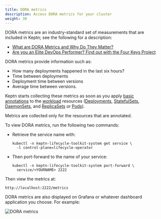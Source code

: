 ```yaml
---
title: DORA metrics
description: Access DORA metrics for your cluster
weight: 30
---
```


DORA metrics are an industry-standard set of measurements
that are included in Keptn;
see the following for a description:

- [What are DORA Metrics and Why Do They Matter?](https://codeclimate.com/blog/dora-metrics)
- [Are you an Elite DevOps Performer?
   Find out with the Four Keys Project](https://cloud.google.com/blog/products/devops-sre/using-the-four-keys-to-measure-your-devops-performance)

DORA metrics provide information such as:

- How many deployments happened in the last six hours?
- Time between deployments
- Deployment time between versions
- Average time between versions.

Keptn starts collecting these metrics
as soon as you apply
[basic annotations](./integrate.md#basic-annotations)
to the
[workload](https://kubernetes.io/docs/concepts/workloads/)
resources
([Deployments](https://kubernetes.io/docs/concepts/workloads/controllers/deployment/),
[StatefulSets](https://kubernetes.io/docs/concepts/workloads/controllers/statefulset/),
[DaemonSets](https://kubernetes.io/docs/concepts/workloads/controllers/daemonset/),
and
[ReplicaSets](https://kubernetes.io/docs/concepts/workloads/controllers/replicaset/)
or
[Pods](https://kubernetes.io/docs/concepts/workloads/pods/)).

Metrics are collected only for the resources that are annotated.

To view DORA metrics, run the following two commands:

- Retrieve the service name with:

  ```shell
  kubectl -n keptn-lifecycle-toolkit-system get service \
    -l control-plane=lifecycle-operator
  ```

- Then port-forward to the name of your service:

  ```shell
  kubectl -n keptn-lifecycle-toolkit-system port-forward \
    service/<YOURNAME> 2222
  ```

Then view the metrics at:

  ```shell
  http://localhost:2222/metrics
  ```

DORA metrics are also displayed on Grafana
or whatever dashboard application you choose.
For example:

![DORA metrics](../assets/dynatrace_dora_dashboard.png)
